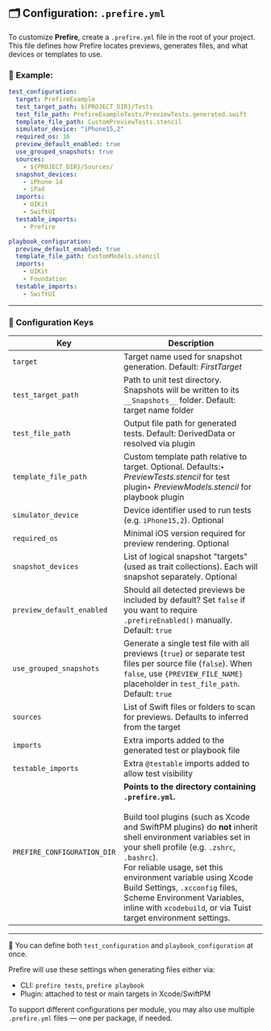 ## 🗂 Configuration: `.prefire.yml`

To customize **Prefire**, create a `.prefire.yml` file in the root of your project. This file defines how Prefire locates previews, generates files, and what devices or templates to use.

### 🧪 Example:

```yaml
test_configuration:
  target: PrefireExample
  test_target_path: ${PROJECT_DIR}/Tests
  test_file_path: PrefireExampleTests/PreviewTests.generated.swift
  template_file_path: CustomPreviewTests.stencil
  simulator_device: "iPhone15,2"
  required_os: 16
  preview_default_enabled: true
  use_grouped_snapshots: true
  sources:
    - ${PROJECT_DIR}/Sources/
  snapshot_devices:
    - iPhone 14
    - iPad
  imports:
    - UIKit
    - SwiftUI
  testable_imports:
    - Prefire

playbook_configuration:
  preview_default_enabled: true
  template_file_path: CustomModels.stencil
  imports:
    - UIKit
    - Foundation
  testable_imports:
    - SwiftUI
```

---

### 🧾 Configuration Keys

| Key                       | Description                                                                                                                                      |
| ------------------------- | ------------------------------------------------------------------------------------------------------------------------------------------------ |
| `target`                  | Target name used for snapshot generation. Default: *FirstTarget*                                                                                 |
| `test_target_path`        | Path to unit test directory. Snapshots will be written to its `__Snapshots__` folder. Default: target name folder                                |
| `test_file_path`          | Output file path for generated tests. Default: DerivedData or resolved via plugin                                                                |
| `template_file_path`      | Custom template path relative to target. Optional. Defaults:‣ *PreviewTests.stencil* for test plugin‣ *PreviewModels.stencil* for playbook plugin|
| `simulator_device`        | Device identifier used to run tests (e.g. `iPhone15,2`). Optional                                                                               |
| `required_os`             | Minimal iOS version required for preview rendering. Optional                                                                                    |
| `snapshot_devices`        | List of logical snapshot "targets" (used as trait collections). Each will snapshot separately. Optional                                         |
| `preview_default_enabled` | Should all detected previews be included by default? Set `false` if you want to require `.prefireEnabled()` manually. Default: `true`           |
| `use_grouped_snapshots`   | Generate a single test file with all previews (`true`) or separate test files per source file (`false`). When `false`, use `{PREVIEW_FILE_NAME}` placeholder in `test_file_path`. Default: `true` |
| `sources`                 | List of Swift files or folders to scan for previews. Defaults to inferred from the target                                                        |
| `imports`                 | Extra imports added to the generated test or playbook file                                                                                      |
| `testable_imports`        | Extra `@testable` imports added to allow test visibility                                                                                        |
| `PREFIRE_CONFIGURATION_DIR` | **Points to the directory containing `.prefire.yml`.** <br> <br> Build tool plugins (such as Xcode and SwiftPM plugins) do **not** inherit shell environment variables set in your shell profile (e.g. `.zshrc`, `.bashrc`). <br> For reliable usage, set this environment variable using Xcode Build Settings, `.xcconfig` files, Scheme Environment Variables, inline with `xcodebuild`, or via Tuist target environment settings. |

---

📌 You can define both `test_configuration` and `playbook_configuration` at once.

Prefire will use these settings when generating files either via:

- CLI: `prefire tests`, `prefire playbook`
- Plugin: attached to test or main targets in Xcode/SwiftPM

To support different configurations per module, you may also use multiple `.prefire.yml` files — one per package, if needed.
